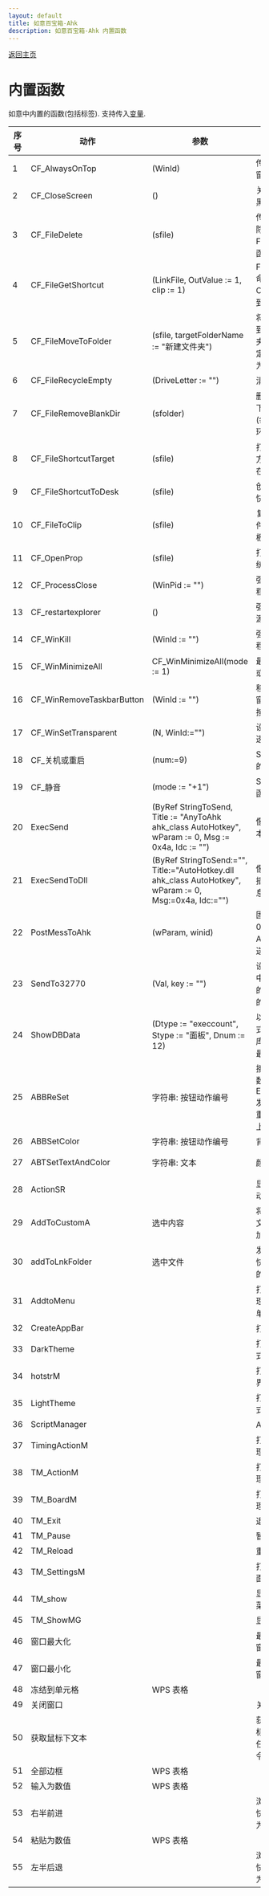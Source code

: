 ```yaml
---
layout: default
title: 如意百宝箱-Ahk
description: 如意百宝箱-Ahk 内置函数
---
```


[返回主页](index.md)

# [](#header-2) 内置函数

如意中内置的函数(包括标签). 支持传入[变量](./var.md).  

| 序号 | 动作 | 参数 | 说明 | 示例用法 |
| ----------- | ----------- | ----------- | ----------- | ----------- | 
|1|CF_AlwaysOnTop|(WinId)|传入窗口句柄, 使窗口置顶|[动作1049](/Actions/1049.md): canfunc&#124;CF_AlwaysOnTop&#124;%Windy_CurWin_id%|
|2|CF_CloseScreen|()|关闭显示器, 使其黑屏|[动作1168](/Actions/1168.md): canfunc&#124;CF_CloseScreen|
|3|CF_FileDelete|(sfile)|传入文件路径, 删除该文件, FileDelete 命令函数化|[动作1073](/Actions/1073.md): canfunc&#124;CF_FileDelete&#124;%CandySel%|
|4|CF_FileGetShortcut|(LinkFile, OutValue := 1, clip := 1)|FileGetShortcut 命令函数化, OutValue 为要得到值的序号(1-7)|[动作1149](/Actions/1149.md): Canfunc&#124;CF_FileGetShortcut&#124;%CandySel%|
|5|CF_FileMoveToFolder|(sfile, targetFolderName := "新建文件夹")|将选中文件移动到同级指定文件夹中,如果没有指定文件夹则默认为新建文件夹|[动作1267](/Actions/1267.md): canfunc&#124;CF_FileMoveToFolder&#124;%CandySel%|
|6|CF_FileRecycleEmpty|(DriveLetter := "")|清空回收站|[动作1362](/Actions/1362.md): canfunc&#124;CF_FileRecycleEmpty|
|7|CF_FileRemoveBlankDir|(sfolder)|删除指定文件夹下的所有空目录(每个文件夹只循环一次)|[动作1077](/Actions/1077.md): canfunc&#124;CF_FileRemoveBlankDir&#124;%Windy_CurWin_FolderPath%|
|8|CF_FileShortcutTarget|(sfile)|打开指定lnk快捷方式文件目标所在目录|[动作1053](/Actions/1053.md): CanFunc&#124;CF_FileShortcutTarget&#124;%CandySel%|
|9|CF_FileShortcutToDesk|(sfile)|创建指定文件的快捷方式到桌面|[动作1085](/Actions/1085.md): canfunc&#124;CF_FileShortcutToDesk&#124;%CandySel%|
|10|CF_FileToClip|(sfile)|复制指定文本文件的内容到剪贴板|动作1170: canfunc&#124;CF_FileToClip&#124;%CandySel%|
|11|CF_OpenProp|(sfile)|打开指定文件系统属性对话框|[动作1421](/Actions/1421.md): CanFunc&#124;CF_OpenProp&#124;%CandySel%|
|12|CF_ProcessClose|(WinPid := "")|强制结束指定进程|[动作1244](/Actions/1244.md): canfunc&#124;CF_ProcessClose&#124;%Windy_CurWin_Pid%|
|13|CF_restartexplorer|()|强制重新打开资源管理器|[动作1124](/Actions/1124.md): canfunc&#124;CF_restartexplorer|
|14|CF_WinKill|(WinId := "")|强制结束指定进程|[动作1243](/Actions/1243.md): canfunc&#124;CF_WinKill&#124;%Windy_CurWin_id%|
|15|CF_WinMinimizeAll|CF_WinMinimizeAll(mode := 1)|最小化所有窗口或还原|[动作1361](/Actions/1361.md): canfunc&#124;CF_WinMinimizeAll|
|16|CF_WinRemoveTaskbarButton|(WinId := "")|移除或恢复指定窗口在任务栏的按钮|[动作1241](/Actions/1241.md): canfunc&#124;CF_WinRemoveTaskbarButton&#124;%Windy_CurWin_id%|
|17|CF_WinSetTransparent|(N, WinId:="")|设置指定窗口的透明度|[动作1068](/Actions/1068.md): canfunc&#124;CF_WinSetTransparent&#124;128|
|18|CF_关机或重启|(num:=9)|Shutdown 命令的函数化|[动作1356](/Actions/1356.md): canfunc&#124;CF_关机或重启|
|19|CF_静音|(mode := "+1")|SoundSet 命令的函数化|[动作1353](/Actions/1353.md): canfunc&#124;CF_静音|
|20|ExecSend|(ByRef StringToSend, Title := "AnyToAhk ahk_class AutoHotkey", wParam := 0, Msg := 0x4a, Idc := "")|像 ATA 或外部脚本发送消息|[动作1102](/Actions/1102.md): canfunc&#124;ExecSend&#124;%CandySel%&#124;MD5验证 ahk_class AutoHotkeyGUI|
|21|ExecSendToDll|(ByRef StringToSend:="", Title:="AutoHotkey.dll ahk_class AutoHotkey", wParam := 0, Msg:=0x4a, Idc:="")|像如意的内置的插件脚本发送消息|动作1209: canfunc&#124;ExecSendToDll&#124;%CandySel%|
|22|PostMessToAhk|(wParam, winid)|固定消息号为 0x111,像指定 Ahk 脚本窗口发送消息 wParam|[动作1253](/Actions/1253.md): canfunc&#124;PostMessToAhk&#124;65300&#124;%Windy_CurWin_id%|
|23|SendTo32770|(Val, key := "")|设置对话框窗口中的 Edit1 控件的值, 并发送指定的按键|动作1547: canfunc&#124;SendTo32770&#124;%CandySel%&#124;{Enter}|
|24|ShowDBData|(Dtype := "execcount", Stype := "面板", Dnum := 12)|以面板或菜单形式显示动作数据库中运行次数或最近运行的动作|[动作1193](/Actions/1193.md): canfunc&#124;ShowDBData&#124;execcount&#124;菜单|
|25|ABBReSet|字符串: 按钮动作编号|接收外部脚本函数 ExecSendToRuyi 发送来的字符串, 重置额外任务栏上按钮的颜色|Cando&#124;ABBReSet|
|26|ABBSetColor|字符串: 按钮动作编号|背景色|文本颜色|接收外部脚本函数 ExecSendToRuyi 发送来的字符串, 设置额外任务栏上按钮的颜色|Cando&#124;ABBSetColor|
|27|ABTSetTextAndColor|字符串: 文本|颜色|接收外部脚本函数 ExecSendToRuyi 发送来的字符串, 设置额外任务栏顶部区域的文字和颜色|Cando&#124;ABTSetTextAndColor|
|28|ActionSR||显示搜索和运行动作的界面|[动作1233](/Actions/1233.md): Cando&#124;ActionSR|
|29|AddToCustomA|选中内容|将指定内容(文件,文件夹,文本) 添加为自定义动作|[动作1536](/Actions/1536.md): Cando&#124;AddToCustomA|
|30|addToLnkFolder|选中文件|发送指定文件的快捷方式到如意的 Lnk 文件夹|Cando&#124;addToLnkFolder|
|31|AddtoMenu||打开如意资源管理器选中右键菜单管理设置界面|[动作1342](/Actions/1342.md): Cando&#124;AddtoMenu|
|32|CreateAppBar||打开额外任务栏|[动作1523](/Actions/1523.md): Cando&#124;CreateAppBar|
|33|DarkTheme||打开系统深色模式|[动作1512](/Actions/1512.md): Cando&#124;DarkTheme|
|34|hotstrM||打开热字串管理界面|Cando&#124;hotstrM|
|35|LightTheme||打开系统浅色模式|[动作1511](/Actions/1511.md): Cando&#124;LightTheme|
|36|ScriptManager||Ahk 脚本管理器|Cando&#124;ScriptManager|
|37|TimingActionM||打开定时动作管理界面|[动作1414](/Actions/1414.md): Cando&#124;TimingActionM|
|38|TM_ActionM||打开如意动作管理界面|[动作1192](/Actions/1192.md): Cando&#124;TM_ActionM|
|39|TM_BoardM||打开如意面板管理界面|[动作1263](/Actions/1263.md): Cando&#124;TM_BoardM|
|40|TM_Exit||退出如意|Cando&#124;TM_Exit|
|41|TM_Pause||暂停如意|Cando&#124;TM_Pause|
|42|TM_Reload||重启如意|Cando&#124;TM_Reload|
|43|TM_SettingsM||打开如意设置界面|[动作1413](/Actions/1413.md): Cando&#124;TM_SettingsM|
|44|TM_show||显示如意的托盘菜单|Cando&#124;TM_show|
|45|TM_ShowMG||显示如意主面板|Cando&#124;TM_ShowMG|
|46|窗口最大化||最大化鼠标下的窗口|[动作1191](/Actions/1191.md): Cando&#124;窗口最大化|
|47|窗口最小化||最小化鼠标下的窗口|[动作1190](/Actions/1190.md): Cando&#124;窗口最小化|
|48|冻结到单元格|WPS 表格||Cando&#124;冻结到单元格|
|49|关闭窗口||关闭鼠标下窗口|[动作1187](/Actions/1187.md): Cando&#124;关闭窗口|
|50|获取鼠标下文本||获取任意窗口鼠标下的文本(例如 任务管理器的命令行)|[动作1082](/Actions/1082.md): cando&#124;获取鼠标下文本|
|51|全部边框|WPS 表格||Cando&#124;全部边框|
|52|输入为数值|WPS 表格||Cando&#124;输入为数值|
|53|右半前进||浏览器发送前进快捷键, 其他窗口为移到右半屏幕|[动作1189](/Actions/1189.md): Cando&#124;右半前进|
|54|粘贴为数值|WPS 表格||Cando&#124;粘贴为数值|
|55|左半后退||浏览器发送后退快捷键, 其他窗口为移到左半屏幕|[动作1188](/Actions/1188.md): Cando&#124;左半后退|
